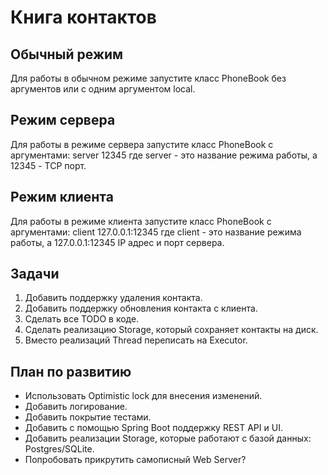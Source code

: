# Книга контактов

## Обычный режим
Для работы в обычном режиме запустите класс PhoneBook без аргументов или с одним аргументом local.

## Режим сервера
Для работы в режиме сервера запустите класс PhoneBook с аргументами: server 12345
где server - это название режима работы, а 12345 - TCP порт.

## Режим клиента
Для работы в режиме клиента запустите класс PhoneBook с аргументами: client 127.0.0.1:12345
где client - это название режима работы, а 127.0.0.1:12345 IP адрес и порт сервера.

## Задачи

1. Добавить поддержку удаления контакта.
2. Добавить поддержку обновления контакта с клиента.
3. Сделать все TODO в коде.
4. Сделать реализацию Storage, который сохраняет контакты на диск.
5. Вместо реализаций Thread переписать на Executor.

## План по развитию
- Использовать Optimistic lock для внесения изменений.
- Добавить логирование.
- Добавить покрытие тестами.
- Добавить с помощью Spring Boot поддержку REST API и UI.
- Добавить реализации Storage, которые работают с базой данных: Postgres/SQLite.
- Попробовать прикрутить самописный Web Server?